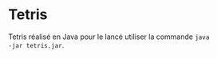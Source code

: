 # Tetris

Tetris réalisé en Java pour le lancé utiliser la commande <code>java -jar tetris.jar</code>.
